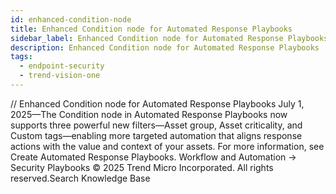 ```yaml
---
id: enhanced-condition-node
title: Enhanced Condition node for Automated Response Playbooks
sidebar_label: Enhanced Condition node for Automated Response Playbooks
description: Enhanced Condition node for Automated Response Playbooks
tags:
  - endpoint-security
  - trend-vision-one
---
```


/*<![CDATA[*/ $('#title').html($('meta[name=map-description]').attr('content')); /*]]>*/ Enhanced Condition node for Automated Response Playbooks July 1, 2025—The Condition node in Automated Response Playbooks now supports three powerful new filters—Asset group, Asset criticality, and Custom tags—enabling more targeted automation that aligns response actions with the value and context of your assets. For more information, see Create Automated Response Playbooks. Workflow and Automation → Security Playbooks © 2025 Trend Micro Incorporated. All rights reserved.Search Knowledge Base